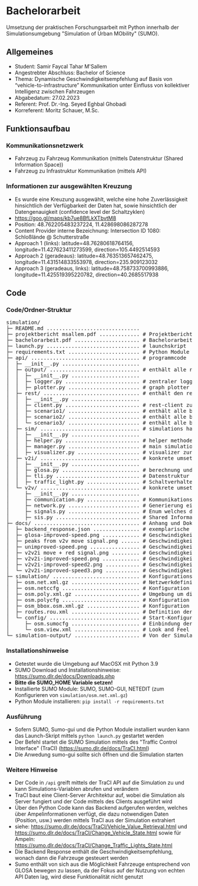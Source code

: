 # Bachelorarbeit

Umsetzung der praktischen Forschungsarbeit mit Python innerhalb der Simulationsumgebung "Simulation of Urban MObility" (SUMO).

## Allgemeines

- Student: Samir Faycal Tahar M'Sallem
- Angestrebter Abschluss: Bachelor of Science
- Thema: Dynamische Geschwindigkeitsempfehlung auf Basis von “vehicle-to-infrastructure” Kommunikation unter Einfluss von kollektiver Intelligenz zwischen Fahrzeugen 
- Abgabedatum: 27.02.2023
- Referent: Prof. Dr.-Ing. Seyed Eghbal Ghobadi
- Korreferent: Moritz Schauer, M.Sc.

## Funktionsaufbau

### Kommunikationsnetzwerk 

- Fahrzeug zu Fahrzeug Kommunikation (mittels Datenstruktur (Shared Information Space))
- Fahrzeug zu Infrastruktur Kommunikation (mittels API)

### Informationen zur ausgewählten Kreuzung

- Es wurde eine Kreuzung ausgewählt, welche eine hohe Zuverlässigkeit hinsichtlich der Verfügbarkeit der Daten hat, sowie hinsichtlich der Datengenauigkeit (confidence level der Schaltzyklen)
- https://goo.gl/maps/kb7ue8BfLkXTbvtM8
- Position: 48.762205483237224, 11.428698086287278
- Content Provider interne Bezeichnung: Intersection ID 1080: Schloßlände @ Schutterstraße
- Approach 1 (links): latitude=48.76280618764156, longitude=11.427623411273599, direction=105.4492514593
- Approach 2 (geradeaus): latitude=48.763513657462475, longitude=11.431514833553978, direction=235.909123032
- Approach 3 (geradeaus, links): latitude=48.758733700993886, longitude=11.425519395220782, direction=40.2685517938


## Code

### Code/Ordner-Struktur


<pre>
simulation/
├─ README.md .............................. 
├─ projektbericht msallem.pdf ............. # Projektbericht der Projektphase
├─ bachelorarbeit.pdf ..................... # Bachelorarbeit
├─ launch.py .............................. # launchskript 
├─ requirements.txt ....................... # Python Module und Libraries 
├─ api/ ................................... # programmcode 
│  ├─ __init__.py ......................... 
│  ├─ output/ ............................. # enthält alle relevanten funktionen zur ausgabe auf der konsole oder als graphen
│  │  ├─ __init__.py ...................... 
│  │  ├─ logger.py ........................ # zentraler logger 
│  │  ├─ plotter.py ....................... # graph plotter
│  ├─ rest/ ............................... # enthält den rest-client für die Kommunikation mit der API, sowie die szenarien ordner
│  │  ├─ __init__.py ...................... 
│  │  ├─ client.py ........................ # rest-client zur verbindung mit der api
│  │  ├─ scenario1/ ....................... # enthält alle backend responses für das erste szenario
│  │  ├─ scenario2/ ....................... # enthält alle backend responses für das zweite szenario
│  │  └─ scenario3/ ....................... # enthält alle backend responses für das dritte szenario
│  ├─ sim/ ................................ # simulations handler
│  │  ├─ __init__.py ...................... 
│  │  ├─ helper.py ........................ # helper methoden die mittels traci modul auf simulationsdaten zugreifen
│  │  ├─ manager.py ....................... # main simulation manager (starten, beenden, steps)
│  │  ├─ visualizer.py .................... # visualizer zur erstellung von Kommunikationslinien (Polylines) zwischen Fahrzeugen und Ampeln (V2V bzw. V2I)
│  ├─ v2i/ ................................ # konkrete umsetzung der V2I Funktionalität
│  │  ├─ __init__.py ...................... 
│  │  ├─ glosa.py ......................... # berechnung und umsetzung der GLOSA
│  │  ├─ tli.py ........................... # Datenstruktur "TrafficLightInformation" zu Speicherung von V2I Responses
│  │  ├─ traffic_light.py ................. # Schaltverhalten der Ampelköpfe entsprechend der API-Daten
│  └─ v2v/ ................................ # konkrete umsetzung der V2V Funktionalität
│     ├─ __init__.py ...................... 
│     ├─ communication.py ................. # Kommunikationsaufbau zwischen Fahrzeugen
│     ├─ network.py ....................... # Generierung eines Fahrzeugnetzwerks (Bestimmung von Sendern und Empfängern)
│     ├─ signals.py ....................... # Enum welches die verwendeten Signale bündelt, die versendet werden können (innerhalb von V2V)
│     ├─ sis.py ........................... # Shared Information Space (Kommunikationsebene der Fahrzeuge), bündelt alle versendeten Nachrichtens
├─ docs/ .................................. # Anhang und Dokumente 
│  ├─ backend_response.json ............... # exemplarische Backend Response
│  ├─ glosa-improved-speed.png ............ # Geschwindigkeitsverhalten eines Fahrzeugs bei reiner V2I Nutzung
│  ├─ peaks from v2v move signal.png ...... # Geschwindigkeitsverhalten eines Fahrzeugs bei V2V2I Nutzung
│  ├─ unimproved-speed.png ................ # Geschwindigkeitsverhalten eines Fahrzeugs ohne Einfluss
│  ├─ v2v2i move + red signal.png ......... # Geschwindigkeitsverhalten eines Fahrzeugs bei V2V2I Nutzung
│  ├─ v2v2i-improved-speed.png ............ # Geschwindigkeitsverhalten eines Fahrzeugs bei V2V2I Nutzung
│  ├─ v2v2i-improved-speed2.png ........... # Geschwindigkeitsverhalten eines Fahrzeugs bei V2V2I Nutzung
│  └─ v2v2i-improved-speed3.png ........... # Geschwindigkeitsverhalten eines Fahrzeugs bei V2V2I Nutzung
├─ simulation/ ............................ # Konfigurationsdateien zur SUMO Simulation
│  ├─ osm.net.xml.gz ...................... # Netzwerkdefinition (Straßen, Lanes, Ampel)
│  ├─ osm.netccfg ......................... # Konfiguration
│  ├─ osm.poly.xml.gz ..................... # Umgebung um die Straßen
│  ├─ osm.polycfg ......................... # Konfiguration
│  ├─ osm_bbox.osm.xml.gz ................. # Konfiguration
│  ├─ routes.rou.xml ...................... # Definition der Routen und Fahrzeuge innerhalb der Simulation
│  └─ config/ ............................. # Start-Konfiguration
│     ├─ osm.sumocfg ...................... # Einbindung der Dateien und Konfigurationen
│     └─ osm.view.xml ..................... # Look and Feel innerhalb der Simulation
└─ simulation-output/ ..................... # Von der Simulation generierter Output (Graphen)
</pre>


### Installationshinweise

- Getestet wurde die Umgebung auf MacOSX mit Python 3.9
- SUMO Download und Installationshinweise: https://sumo.dlr.de/docs/Downloads.php
- **Bitte die SUMO_HOME Variable setzen!**
- Installierte SUMO Module: SUMO, SUMO-GUI, NETEDIT (zum Konfigurieren von `simulation/osm.net.xml.gz`)
- Python Module installieren: `pip install -r requirements.txt`


### Ausführung

- Sofern SUMO, Sumo-gui und die Python Module installiert wurden kann das Launch-Skript mittels `python launch.py` gestartet werden
- Der Befehl startet die SUMO Simulation mittels des "Traffic Control Interface" (TraCI) (https://sumo.dlr.de/docs/TraCI.html)
- Die Anwedung sumo-gui sollte sich öffnen und die Simulation starten

### Weitere Hinweise

- Der Code in `/api` greift mittels der TraCI API auf die Simulation zu und kann Simulations-Variablen abrufen und verändern
- TraCI baut eine Client-Server Architektur auf, wobei die Simulation als Server fungiert und der Code mittels des Clients ausgeführt wird
- Über den Python Code kann das Backend aufgerufen werden, welches über Ampelinformationen verfügt, die dazu notwendigen Daten (Position, usw.) werden mittels TraCI aus der Simulation extrahiert
- siehe: https://sumo.dlr.de/docs/TraCI/Vehicle_Value_Retrieval.html und https://sumo.dlr.de/docs/TraCI/Change_Vehicle_State.html sowie für Ampeln: https://sumo.dlr.de/docs/TraCI/Change_Traffic_Lights_State.html
- Die Backend Response enthält die Geschwindigkeitsempfehlung, wonach dann die Fahrzeuge gesteuert werden
- Sumo enthält von sich aus die Möglichkeit Fahrzeuge entsprechend von GLOSA bewegen zu lassen, da der Fokus auf der Nutzung von echten API Daten lag, wird diese Funktionalität nicht genutzt

